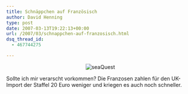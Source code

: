 ```yaml
---
title: Schnäppchen auf Französisch
author: David Henning
type: post
date: 2007-03-13T19:22:13+00:00
url: /2007/03/schnappchen-auf-franzosisch.html
dsq_thread_id:
  - 467744275

---
```

<p style="text-align: center;">
  <img src="https://www.madcatswelt.org/wp-content/uploads/seaquest_amazon.png" alt="seaQuest" />
</p>

Sollte ich mir verarscht vorkommen? Die Franzosen zahlen für den UK-Import der Staffel 20 Euro weniger und kriegen es auch noch schneller.